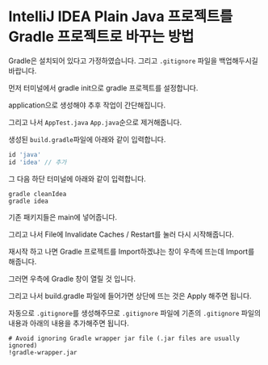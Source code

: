 # IntelliJ IDEA Plain Java 프로젝트를 Gradle 프로젝트로 바꾸는 방법

Gradle은 설치되어 있다고 가정하였습니다. 그리고 `.gitignore` 파일을 백업해두시길 바랍니다.

먼저 터미널에서 gradle init으로 gradle 프로젝트를 설정합니다.

application으로 생성해야 추후 작업이 간단해집니다.

그리고 나서 `AppTest.java` `App.java`순으로 제거해줍니다.

생성된 `build.gradle`파일에 아래와 같이 입력합니다.

```groovy
id 'java'
id 'idea' // 추가
```

그 다음 하단 터미널에 아래와 같이 입력합니다.

```shell
gradle cleanIdea
gradle idea
```

기존 패키지들은 main에 넣어줍니다.

그리고 나서 File에 Invalidate Caches / Restart를 눌러 다시 시작해줍니다.

재시작 하고 나면 Gradle 프로젝트를 Import하겠냐는 창이 우측에 뜨는데 Import를 해줍니다.

그러면 우측에 Gradle 창이 열릴 것 입니다.

그리고 나서 build.gradle 파일에 들어가면 상단에 뜨는 것은 Apply 해주면 됩니다.

자동으로 `.gitignore`를 생성해주므로 `.gitignore` 파일에 기존의 `.gitignore` 파일의 내용과 아래의 내용을 추가해주면 됩니다.

```
# Avoid ignoring Gradle wrapper jar file (.jar files are usually ignored)
!gradle-wrapper.jar
```

